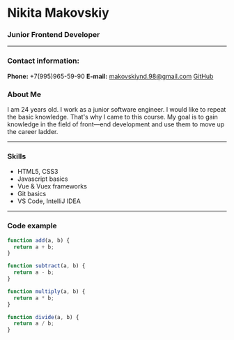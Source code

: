 # Nikita Makovskiy
### Junior Frontend Developer

---

### Contact information:

**Phone:** +7(995)965-59-90
**E-mail:** makovskiynd.98@gmail.com
[GitHub](https://github.com/lemoncraq)

### About Me
I am 24 years old. I work as a junior software engineer.
I would like to repeat the basic knowledge. That's why I came to this course.
My goal is to gain knowledge in the field of front—end development and use them to move up the career ladder.

---

### Skills

- HTML5, CSS3
- Javascript basics
- Vue & Vuex frameworks
- Git basics
- VS Code, IntelliJ IDEA

---

### Code example

```javascript
function add(a, b) {
  return a + b;
}

function subtract(a, b) {
  return a - b;
}

function multiply(a, b) {
  return a * b;
}

function divide(a, b) {
  return a / b;
}
```